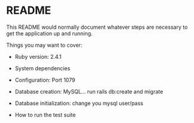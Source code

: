 # README

This README would normally document whatever steps are necessary to get the
application up and running.

Things you may want to cover:

* Ruby version: 2.4.1

* System dependencies

* Configuration: Port 1079

* Database creation: MySQL... run rails db:create and migrate

* Database initialization: change you mysql user/pass

* How to run the test suite
